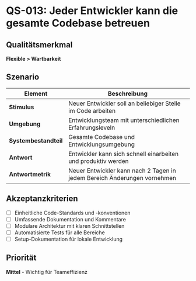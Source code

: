 # QS-013: Jeder Entwickler kann die gesamte Codebase betreuen

## Qualitätsmerkmal
**Flexible > Wartbarkeit**

## Szenario

| Element               | Beschreibung                                                    |
|-----------------------|-----------------------------------------------------------------|
| **Stimulus**          | Neuer Entwickler soll an beliebiger Stelle im Code arbeiten    |
| **Umgebung**          | Entwicklungsteam mit unterschiedlichen Erfahrungsleveln       |
| **Systembestandteil** | Gesamte Codebase und Entwicklungsumgebung                     |
| **Antwort**           | Entwickler kann sich schnell einarbeiten und produktiv werden  |
| **Antwortmetrik**     | Neuer Entwickler kann nach 2 Tagen in jedem Bereich Änderungen vornehmen |

## Akzeptanzkriterien
- [ ] Einheitliche Code-Standards und -konventionen
- [ ] Umfassende Dokumentation und Kommentare
- [ ] Modulare Architektur mit klaren Schnittstellen
- [ ] Automatisierte Tests für alle Bereiche
- [ ] Setup-Dokumentation für lokale Entwicklung

## Priorität
**Mittel** - Wichtig für Teameffizienz